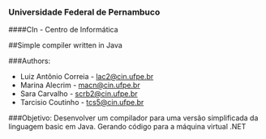 ### Universidade Federal de Pernambuco
####CIn - Centro de Informática

##Simple compiler written in Java

###Authors:
* Luiz Antônio Correia - lac2@cin.ufpe.br
* Marina Alecrim - macn@cin.ufpe.br
* Sara Carvalho - scrb2@cin.ufpe.br
* Tarcisio Coutinho - tcs5@cin.ufpe.br

###Objetivo:
Desenvolver um compilador para uma versão simplificada da linguagem basic em Java. Gerando código para a máquina virtual .NET
